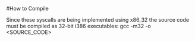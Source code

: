 #How to Compile

Since these syscalls are being implemented using x86_32 the source code must be compiled as 32-bit i386 executables:
gcc -m32 -o <OUTPUT> <SOURCE_CODE>
